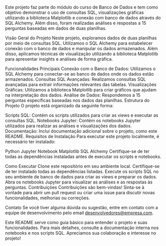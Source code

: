 Este projeto faz parte do módulo do curso de Banco de Dados e tem como objetivo demonstrar o uso de consultas SQL, visualizações gráficas utilizando a biblioteca Matplotlib e conexão com banco de dados através do SQL Alchemy. Além disso, foram realizadas análises e respostas a 15 perguntas baseadas em dados de duas planilhas.

Visão Geral do Projeto
Neste projeto, exploramos dados de duas planilhas por meio de consultas SQL. Utilizamos o SQL Alchemy para estabelecer conexão com o banco de dados e manipular os dados armazenados. Além disso, aplicamos técnicas de visualização utilizando a biblioteca Matplotlib para apresentar insights e análises de forma gráfica.

Funcionalidades Principais
Conexão com o Banco de Dados: Utilizamos o SQL Alchemy para conectar-se ao banco de dados onde os dados estão armazenados.
Consultas SQL Avançadas: Realizamos consultas SQL avançadas para extrair informações relevantes das tabelas.
Visualizações Gráficas: Utilizamos a biblioteca Matplotlib para criar gráficos que ajudam na interpretação dos dados.
Análise de Dados: Respondemos a 15 perguntas específicas baseadas nos dados das planilhas.
Estrutura do Projeto
O projeto está organizado da seguinte forma:

Scripts SQL: Contém os scripts utilizados para criar as views e executar as consultas SQL.
Notebooks Jupyter: Contém os notebooks Jupyter utilizados para realizar as análises e visualizações dos dados.
Documentação: Inclui documentação adicional sobre o projeto, como este README.
Requisitos de Instalação
Para executar este projeto localmente, é necessário ter instalado:

Python
Jupyter Notebook
Matplotlib
SQL Alchemy
Certifique-se de ter todas as dependências instaladas antes de executar os scripts e notebooks.

Como Executar
Clone este repositório em seu ambiente local.
Certifique-se de ter instalado todas as dependências listadas.
Execute os scripts SQL no seu ambiente de banco de dados para criar as views e preparar os dados.
Abra os notebooks Jupyter para visualizar as análises e as respostas às perguntas.
Contribuições
Contribuições são bem-vindas! Sinta-se à vontade para abrir um pull request ou criar uma issue para discutir novas funcionalidades, melhorias ou correções.

Contato
Se você tiver alguma dúvida ou sugestão, entre em contato com a equipe de desenvolvimento pelo email desenvolvedores@empresa.com.

Este README serve como guia básico para entender o projeto e suas funcionalidades. Para mais detalhes, consulte a documentação interna nos notebooks e nos scripts SQL. Apreciamos sua colaboração e interesse no projeto!

